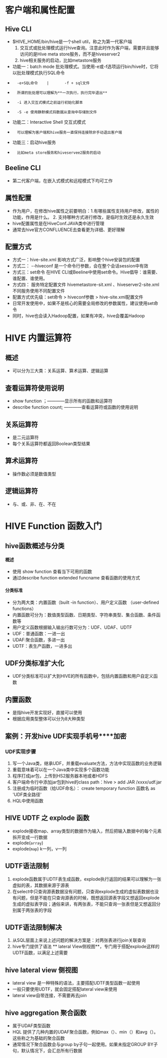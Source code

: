 # 客户端和属性配置

## Hive CLI
- $HIVE_HOME/bin/hive是一个shell util，称之为第一代客户端
	1. 交互式或批处理模式运行hive查询。注意此时作为客户端，需要并且能够访问的是Hive meta store服务，而不是hiveserver2
	2. hive相关服务的启动，比如metastore服务
- 功能一：batch mode 批处理模式。当使用-e或-f选项运行bin/hive时，它将以批处理模式执行SQL命令
- 		-e+SQL命令  	|  		-f + sql文件
- 		所谓的批处理可以理解为**一次执行，执行完毕退出**
- 		-i 进入交互式模式之前运行初始化脚本
- 		-S -e 使用静默模式将数据从查询中存储到文件
- 功能二：Interactive Shell 交互式模式
- 		可以理解为客户端和hive服务一直保持连接除非手动退出客户端
- 功能三：启动hive服务
- 		比如meta store服务和hiveservee2服务的启动

## Beeline CLI
- 第二代客户端，在嵌入式模式和远程模式下均可工作

## 属性配置
- 作为用户，在修改hive属性之前要明白：1.有哪些属性支持用户修改，属性的功能，作用是什么。 2. 支持哪种方式进行修改，是临时生效还是永久生效
- hive配置属性是在HiveConf.JAVA类中进行管理
- 通常去hive官方CONFLUENCE去查看更为详细、更好理解
## 配置方式
- 方式一：hive-site.xml  影响方式广泛，影响整个hive安装包的配置
- 方式二： --hiveconf   是一个命令行参数，会在整个会话session中有效
- 方式三：set命令   在HIVE CLI或Beeline中使用set命令。Hive倡导：谁需要、谁配置、谁使用。
- 方式四： 服务特定配置文件 hivemetastore-sit.xml 、hiveserver2-site.xml 不同服务使用不同配置文件
- 配置方式优先级：set命令 >  hiveconf参数  >  hive-site.xml配置文件
- 日常开发使用中，如果不是核心的需要全局修改的参数属性，建议使用set命令
- 同时，hive也会读入Hadoop配置，如果有冲突，hive会覆盖Hadoop

# HIVE 内置运算符

## 概述
- 可以分为三大类：关系运算、算术运算、逻辑运算
## 查看运算符使用说明
- show function ；————显示所有的函数和运算符
- describe function count; ————查看运算符或函数的使用说明

## 关系运算符
- 是二元运算符
- 每个关系运算符都返回Boolean类型结果

## 算术运算符
- 操作数必须是数值类型

## 逻辑运算符
- 与、或、非、在、不在

# HIVE Function 函数入门
## hive函数概述与分类
#### 概述
- 使用 show function 查看当下可用的函数
- 通过describe function extended funcname 查看函数的使用方式
#### 分类标准
- 分为两大类：内置函数（built -in function）、用户定义函数 （user-defined functions）
- 内置函数可分为：数值类型函数、日期类型、字符串类型、集合函数、条件函数等
- 用户定义函数根据输入输出行数可分为：UDF、UDAF、UDTF
- UDF：普通函数：一进一出
- UDAF:聚合函数，多进一出
- UDTF：表生产函数，一进多出

## UDF分类标准扩大化
- UDF分类标准可以扩大到HIVE的所有函数中，包括内置函数和用户自定义函数

## 内置函数
- 是指hive开发实现好，直接可以使用
- 根据应用类型整体可以分为8大种类型

## 案例：开发hive UDF实现手机号****加密
### UDF实现步骤
1. 写一个Java类，继承UDF，并重载evaluate方法，方法中实现函数的业务逻辑
2. 重载意味着可以在一个Java类中实现多个函数功能
3. 程序打成jar包，上传到HS2服务器本地或者HDFS
4. 客户端命令行中添加jar包到hive的class path：hive > add JAR /xxxx/udf.jar
5. 注册成为临时函数（给UDF命名）： create temporary function 函数名 as 'UDF类全路径'
6. HQL中使用函数

## HIVE UDTF 之 explode 函数
- explode接收map、array类型的数据作为输入，然后把输入数据中的每个元素拆开变成一行数据
- explode(`array`) 
- explode(`map`)  k一列，v一列

## UDTF语法限制
1. explode函数属于UDTF表生成函数，explode执行返回的结果可以理解为一张虚拟的表，其数据来源于源表
2. 在select中只查询源表数据没有问题，只查询explode生成的虚拟表数据也没有问题，但是不能在只查询源表的时候，既想返回源表字段又想返回explode生成的虚拟表字段；通俗来讲，有两张表，不能只查询一张表但是又想返回分别属于两张表的字段

## UDTF语法限制解决
1. 从SQL层面上来说上述问题的解决方案是：对两张表进行join关联查询
2. hive专门提供了语法 ** lateral View侧视图**，专门用于搭配explode这样的UDTF函数，以满足上述需要

## hive lateral view 侧视图
- lateral view 是一种特殊的语法，主要搭配UDTF类型函数一起使用
- 一般只要使用UDTF，就会固定搭配lateral view来使用
- lateral view自带连接，不需要再去join

## hive aggregation 聚合函数
- 属于UDAF类型函数
- HQL 提供了几种内置的UDAF聚合函数，例如max（）、min（）和avg（）。这些称之为基础的聚合函数
- 通常情况下聚合函数会与group by子句一起使用。如果未指定GROUP BY子句，默认情况下，会汇总所有行数据